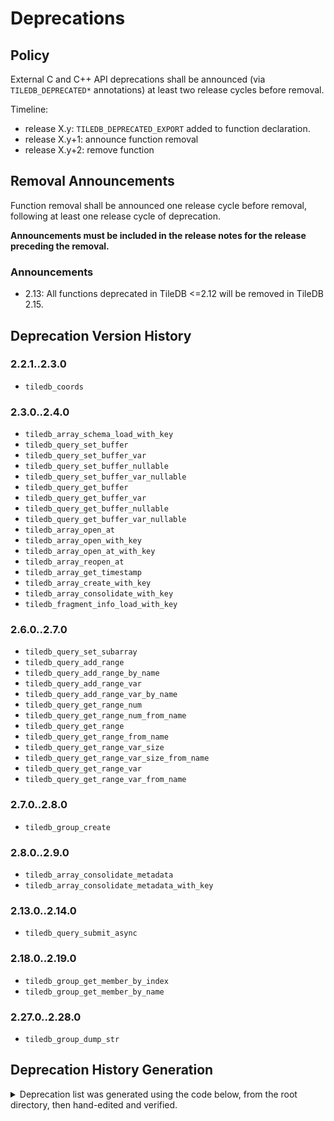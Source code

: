 # Deprecations

## Policy

External C and C++ API deprecations shall be announced (via `TILEDB_DEPRECATED*` annotations) at least two release cycles before removal.

Timeline:
- release X.y: `TILEDB_DEPRECATED_EXPORT` added to function declaration.
- release X.y+1: announce function removal
- release X.y+2: remove function

## Removal Announcements

Function removal shall be announced one release cycle before removal, following at least one release cycle of deprecation.

**Announcements must be included in the release notes for the release preceding the removal.**

### Announcements

- 2.13: All functions deprecated in TileDB <=2.12 will be removed in TileDB 2.15.

## Deprecation Version History

### 2.2.1..2.3.0

- `tiledb_coords`

### 2.3.0..2.4.0

- `tiledb_array_schema_load_with_key`
- `tiledb_query_set_buffer`
- `tiledb_query_set_buffer_var`
- `tiledb_query_set_buffer_nullable`
- `tiledb_query_set_buffer_var_nullable`
- `tiledb_query_get_buffer`
- `tiledb_query_get_buffer_var`
- `tiledb_query_get_buffer_nullable`
- `tiledb_query_get_buffer_var_nullable`
- `tiledb_array_open_at`
- `tiledb_array_open_with_key`
- `tiledb_array_open_at_with_key`
- `tiledb_array_reopen_at`
- `tiledb_array_get_timestamp`
- `tiledb_array_create_with_key`
- `tiledb_array_consolidate_with_key`
- `tiledb_fragment_info_load_with_key`

### 2.6.0..2.7.0

- `tiledb_query_set_subarray`
- `tiledb_query_add_range`
- `tiledb_query_add_range_by_name`
- `tiledb_query_add_range_var`
- `tiledb_query_add_range_var_by_name`
- `tiledb_query_get_range_num`
- `tiledb_query_get_range_num_from_name`
- `tiledb_query_get_range`
- `tiledb_query_get_range_from_name`
- `tiledb_query_get_range_var_size`
- `tiledb_query_get_range_var_size_from_name`
- `tiledb_query_get_range_var`
- `tiledb_query_get_range_var_from_name`

### 2.7.0..2.8.0

- `tiledb_group_create`

### 2.8.0..2.9.0

- `tiledb_array_consolidate_metadata`
- `tiledb_array_consolidate_metadata_with_key`

### 2.13.0..2.14.0

- `tiledb_query_submit_async`

### 2.18.0..2.19.0

- `tiledb_group_get_member_by_index`
- `tiledb_group_get_member_by_name`

### 2.27.0..2.28.0

- `tiledb_group_dump_str`

## Deprecation History Generation

<details>

<summary>Deprecation list was generated using the code below, from the root directory, then hand-edited and verified.</summary>

```julia
import Base.+
+(a::VersionNumber, b::VersionNumber) = VersionNumber(a.major + b.major, a.minor + b.minor, a.patch + b.patch)

versions = [
  v"2.2.1",
  v"2.3.0",
  v"2.4.0",
  v"2.5.0",
  v"2.6.0",
  v"2.7.0",
  v"2.8.0",
  v"2.9.0",
  v"2.10.0",
  v"2.11.0",
  v"2.12.0"
]

data = Dict()

for i in 1:length(versions)-1
  v = versions[i]
  v_next = versions[i+1]
  range = "$v..$v_next"

  data[range] = read(pipeline(`git diff $v..$v_next tiledb/sm/c_api/tiledb.h`, Cmd(`grep -A2 DEPRECATE`, ignorestatus=true)), String)
end

print(data)

open("deprecations.md", "w") do f
  for i in 1:length(versions)-1
    v = versions[i]
    v_next = versions[i+1]
    range = "$v..$v_next"

    println(f, "## $range\n")
    write(f, unescape_string(string(data[range])))
  end
end
```

</details>
